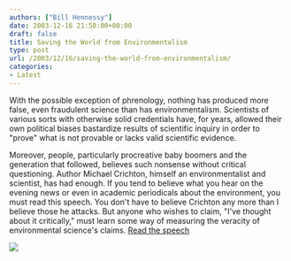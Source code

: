 ```yaml
---
authors: ["Bill Hennessy"]
date: 2003-12-16 21:50:00+00:00
draft: false
title: Saving the World from Environmentalism
type: post
url: /2003/12/16/saving-the-world-from-environmentalism/
categories:
- Latest
---
```


With the possible exception of phrenology, nothing has produced more false, even fraudulent science than has environmentalism. Scientists of various sorts with otherwise solid credentials have, for years, allowed their own political biases bastardize results of scientific inquiry in order to "prove" what is not provable or lacks valid scientific evidence.

Moreover, people, particularly procreative baby boomers and the generation that followed, believes such nonsense without critical questioning. Author Michael Crichton, himself an environmentalist and scientist, has had enough. If you tend to believe what you hear on the evening news or even in academic periodicals about the environment, you must read this speech. You don't have to believe Crichton any more than I believe those he attacks. But anyone who wishes to claim, "I've thought about it critically," must learn some way of measuring the veracity of environmental science's claims. [Read the speech](https://www.crichton-official.com/speeches/speeches_quote05.html)

![](https://blog.billhennessy.com/aggbug.aspx?PostID=823)

